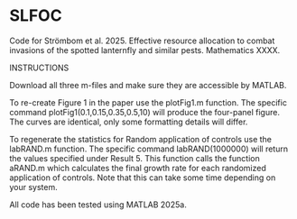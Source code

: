 # SLFOC
Code for Strömbom et al. 2025. Effective resource allocation to combat invasions of the spotted lanternfly and similar pests. Mathematics XXXX.

INSTRUCTIONS

Download all three m-files and make sure they are accessible by MATLAB.

To re-create Figure 1 in the paper use the plotFig1.m function. The specific command plotFig1(0.1,0.15,0.35,0.5,10) will produce the four-panel figure. The curves are identical, only some formatting details will differ.

To regenerate the statistics for Random application of controls use the labRAND.m function. The specific command labRAND(1000000) will return the values specified under Result 5. This function calls the function aRAND.m which calculates the final growth rate for each randomized application of controls. Note that this can take some time depending on your system.

All code has been tested using MATLAB 2025a.
